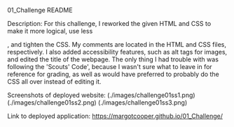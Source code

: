 01_Challenge README

Description: For this challenge, I reworked the given HTML and CSS to make it more logical, use less <div>, and tighten the CSS. My comments are located in the HTML and CSS files, respectively. I also added accessibility features, such as alt tags for images, and edited the title of the webpage. The only thing I had trouble with was following the 'Scouts' Code', because I wasn't sure what to leave in for reference for grading, as well as would have preferred to probably do the CSS all over instead of editing it.

Screenshots of deployed website:
(./images/challenge01ss1.png)
(./images/challenge01ss2.png)
(./images/challenge01ss3.png)

Link to deployed application: https://margotcooper.github.io/01_Challenge/
